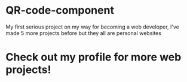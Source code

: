 # QR-code-component
My first serious project on my way for becoming a web developer, I've made 5 more projects before but they all are personal websites


# Check out my profile for more web projects!
